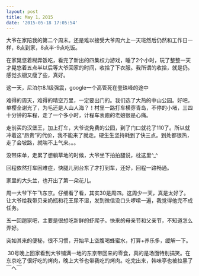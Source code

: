 ```yaml
---
layout: post
title: May 1，2015
date: '2015-05-18 17:05:54'
---
```



大爷在家陪我的第二个周末。还是难以接受大爷周六上一天班然后仍然和工作日一样，8点到家，8点半-9点吃饭。

在家晃悠着糊弄饭吃，看完了新出的四集权力游戏，睡了2个小时，玩了整整一天才晃悠着五点半以后等大爷回家的时间，收拾了下衣服。我所谓的收拾，就是扔。感觉衣橱又瘦了些，真好。

这一天，尼泊尔8.1级强震，google一个高管死在登珠峰的途中

难得的周天，难得的晴空万里，一定要出门的。我们选了大热的中山公园。好吧，单樱全谢光了，为毛还是人山人海？！村里一路打车横穿青岛，不停的小堵，三四十分钟的车程，走了一个多小时，计程车表跑的老娘很是心痛。

走前买的汉堡王，加上打车，大爷说免费的公园，到了门口就花了110了。所以就冲着这“昂贵”的代价，我不能来了就走。硬生生坚持耗到了快三点。到处都很热，走了会坡路，就喘不上气来。。。

没带床单，走累了想躺草地的时候，大爷坐下拍拍腿说，枕这里^_^

回程依然打车困难症，快腿儿到台东了才打到车，还好，回程一路畅通。

家里的大头兰，也开出了第一朵花儿。

周一大爷下午飞东京。仔细看了看，其实30是周四。这周少一天，真是太好了。让大爷给我带贝亲奶瓶和花王尿不湿，发到微信没口头啰嗦一遍，我觉得他完不成任务。

五一回趟家吧，主要是很想吃新鲜的虾爬子。快来的母亲节和父亲节，不知道怎么弄好。

突如其来的便秘，很不习惯，开始早上空腹喝蜂蜜水，打算+养乐多，缓解一下。

 30号晚上回家看到大爷铺满一地的东京带回来的零食，真的是场面特别搞笑。在东京吃了很好吃的烤肉，晚上大爷也带我吃的烤肉。吃完出来，韩味亭也被拉黑了￣へ￣


